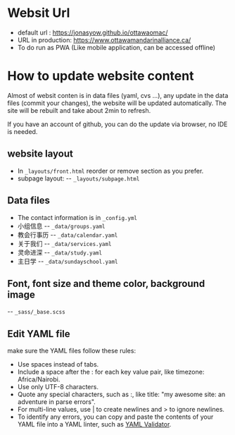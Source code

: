 
# Websit Url

- default url : https://jonasyow.github.io/ottawaomac/
- URL in production: https://www.ottawamandarinalliance.ca/
- To do run as PWA (Like mobile application, can be accessed offline)

# How to update website content

Almost of websit conten is in data files (yaml, cvs ...), any update in the data files (commit your changes), the website will be updated automatically. 
The site will be rebuilt and take about 2min to refresh. 

If you have an account of github, you can do the update via browser, no IDE is needed.

## website layout
- In `_layouts/front.html` reorder or remove section as you prefer.
- subpage layout: -- `_layouts/subpage.html`

## Data files
- The contact information is in `_config.yml`
- 小组信息 -- `_data/groups.yaml`
- 教会行事历 -- `_data/calendar.yaml`
- 关于我们 -- `_data/services.yaml`
- 灵命进深 -- `_data/study.yaml`
- 主日学 -- `_data/sundayschool.yaml`

## Font, font size and theme color, background image
-- `_sass/_base.scss`

## Edit YAML file

make sure the YAML files follow these rules:

- Use spaces instead of tabs.
- Include a space after the : for each key value pair, like timezone: Africa/Nairobi.
- Use only UTF-8 characters.
- Quote any special characters, such as :, like title: "my awesome site: an adventure in parse errors".
- For multi-line values, use | to create newlines and > to ignore newlines.
- To identify any errors, you can copy and paste the contents of your YAML file into a YAML linter, such as [YAML Validator](https://codebeautify.org/yaml-validator).



